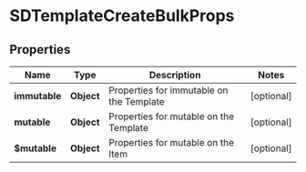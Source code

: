 # SDTemplateCreateBulkProps

## Properties
Name | Type | Description | Notes
------------ | ------------- | ------------- | -------------
**immutable** | **Object** | Properties for immutable on the Template |  [optional]
**mutable** | **Object** | Properties for mutable on the Template |  [optional]
**$mutable** | **Object** | Properties for mutable on the Item |  [optional]
